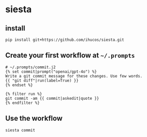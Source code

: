 # siesta

## install

```
pip install git+https://github.com/ihucos/siesta.git
```

## Create your first workflow at `~/.prompts`

```
# ~/.prompts/commit.j2
{% set commit|prompt("openai/gpt-4o") %}
Write a git commit message for these changes. Use few words.
{{ "git diff"|run(label=True) }}
{% endset %}

{% filter run %}
git commit -am {{ commit|askedit|quote }}
{% endfilter %}
```

## Use the workflow

```
siesta commit
```
